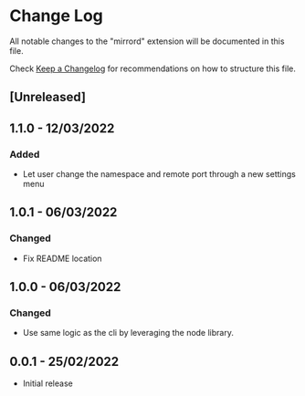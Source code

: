 # Change Log

All notable changes to the "mirrord" extension will be documented in this file.

Check [Keep a Changelog](http://keepachangelog.com/) for recommendations on how to structure this file.

## [Unreleased]

## 1.1.0 - 12/03/2022
### Added
- Let user change the namespace and remote port through a new settings menu

## 1.0.1 - 06/03/2022
### Changed
- Fix README location

## 1.0.0 - 06/03/2022
### Changed
- Use same logic as the cli by leveraging the node library.

## 0.0.1 - 25/02/2022
- Initial release
